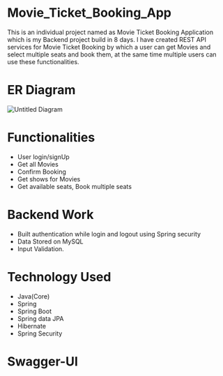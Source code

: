# Movie_Ticket_Booking_App
This is an individual project named as Movie Ticket Booking Application which is my Backend project build in 8 days. I have created REST API services for Movie Ticket Booking by which a user can get Movies and select multiple seats and book them, at the same time multiple users can use these functionalities.
# ER Diagram
![Untitled Diagram](https://user-images.githubusercontent.com/101569228/224000887-0bb09c82-9378-4a17-9d44-e39b29adb35e.jpg)
# Functionalities

- User login/signUp
- Get all Movies
- Confirm Booking
- Get shows for Movies
- Get available seats, Book multiple seats
# Backend Work

- Built authentication while login and logout using Spring security
- Data Stored on MySQL
- Input Validation.
# Technology Used

- Java(Core)
- Spring
- Spring Boot
- Spring data JPA
- Hibernate
- Spring Security


# Swagger-UI
